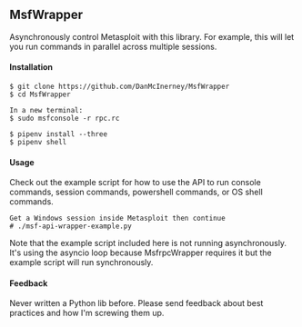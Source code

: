 MsfWrapper
------
Asynchronously control Metasploit with this library. For example, this will let you run commands in parallel across multiple sessions.

#### Installation
```
$ git clone https://github.com/DanMcInerney/MsfWrapper
$ cd MsfWrapper

In a new terminal: 
$ sudo msfconsole -r rpc.rc

$ pipenv install --three
$ pipenv shell
```

#### Usage
Check out the example script for how to use the API to run console commands, session commands, powershell commands, or OS shell commands.
```
Get a Windows session inside Metasploit then continue
# ./msf-api-wrapper-example.py
```
Note that the example script included here is not running asynchronously. It's using the asyncio loop because MsfrpcWrapper requires it but the example script will run synchronously.

#### Feedback
Never written a Python lib before. Please send feedback about best practices and how I'm screwing them up.
